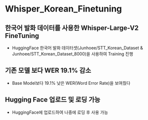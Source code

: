 # Whisper_Korean_Finetuning

## 한국어 발화 데이터를 사용한 Whisper-Large-V2 FineTuning
  - HuggingFace 한국어 발화 데이터셋(Junhoee/STT_Korean_Dataset & Junhoee/STT_Korean_Dataset_8000)을 사용하여 Training 진행

## 기존 모델 보다 WER 19.1% 감소
  - Base Model보다 19.1% 낮은 WER(Word Error Rate)을 보여줬다

## Hugging Face 업로드 및 로딩 가능
  - HuggingFace에 업로드하여 나중에 로딩 후 사용 가능
